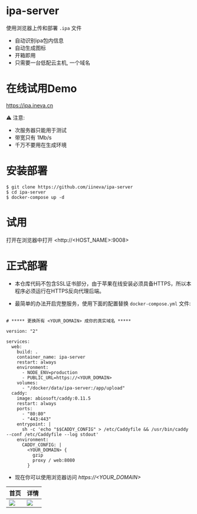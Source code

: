 # ipa-server

使用浏览器上传和部署 `.ipa` 文件

* 自动识别ipa包内信息
* 自动生成图标
* 开箱即用
* 只需要一台低配云主机, 一个域名

# 在线试用Demo

<https://ipa.ineva.cn>

⚠️ 注意:

* 次服务器只能用于测试
* 带宽只有 1Mb/s
* 千万不要用在生成环境

# 安装部署

```
$ git clone https://github.com/iineva/ipa-server
$ cd ipa-server
$ docker-compose up -d
```

# 试用

打开在浏览器中打开 <http://<HOST_NAME>:9008>

# 正式部署

* 本仓库代码不包含SSL证书部分，由于苹果在线安装必须具备HTTPS，所以本程序必须运行在HTTPS反向代理后端。

* 最简单的办法开启完整服务，使用下面的配置替换 `docker-compose.yml` 文件:

```

# ***** 更换所有 <YOUR_DOMAIN> 成你的真实域名 *****

version: "2"

services:
  web:
    build: .
    container_name: ipa-server
    restart: always
    environment:
      - NODE_ENV=production
      - PUBLIC_URL=https://<YOUR_DOMAIN>
    volumes:
      - "/docker/data/ipa-server:/app/upload"
  caddy:
    image: abiosoft/caddy:0.11.5
    restart: always
    ports:
      - "80:80"
      - "443:443"
    entrypoint: |
      sh -c 'echo "$$CADDY_CONFIG" > /etc/Caddyfile && /usr/bin/caddy --conf /etc/Caddyfile --log stdout'
    environment:
      CADDY_CONFIG: |
        <YOUR_DOMAIN> {
          gzip
          proxy / web:8080
        }
```

* 现在你可以使用浏览器访问 *https://\<YOUR_DOMAIN\>*

首页 | 详情 |
 --- | ---
![](snapshot/zh-cn/1.jpeg) | ![](snapshot/zh-cn/2.jpeg)
